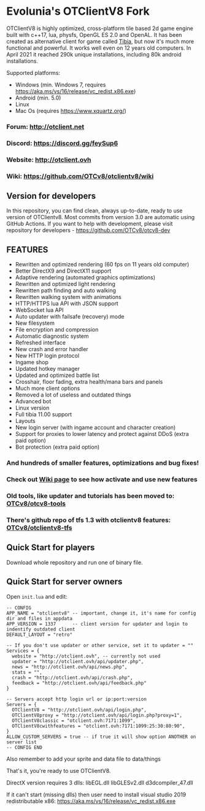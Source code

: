 # Evolunia's OTClientV8 Fork

OTClientV8 is highly optimized, cross-platform tile based 2d game engine built with c++17, lua, physfs, OpenGL ES 2.0 and OpenAL.
It has been created as alternative client for game called [Tibia](https://tibia.com/), but now it's much more functional and powerful.
It works well even on 12 years old computers. In April 2021 it reached 290k unique installations, including 80k android installations.

Supported platforms:
- Windows (min. Windows 7, requires https://aka.ms/vs/16/release/vc_redist.x86.exe)
- Android (min. 5.0)
- Linux
- Mac Os (requires https://www.xquartz.org/)

### Forum: http://otclient.net
### Discord: https://discord.gg/feySup6
### Website: http://otclient.ovh
### Wiki: https://github.com/OTCv8/otclientv8/wiki

## Version for developers

In this repository, you can find clean, always up-to-date, ready to use version of OTClientv8. Most commits from version 3.0 are automatic using GitHub Actions. If you want to help with development, please visit repository for developers - https://github.com/OTCv8/otcv8-dev

## FEATURES
- Rewritten and optimized rendering (60 fps on 11 years old computer)
- Better DirectX9 and DirectX11 support
- Adaptive rendering (automated graphics optimizations)
- Rewritten and optimized light rendering
- Rewritten path finding and auto walking
- Rewritten walking system with animations
- HTTP/HTTPS lua API with JSON support
- WebSocket lua API
- Auto updater with failsafe (recovery) mode
- New filesystem
- File encryption and compression
- Automatic diagnostic system
- Refreshed interface
- New crash and error handler
- New HTTP login protocol
- Ingame shop
- Updated hotkey manager
- Updated and optimized battle list
- Crosshair, floor fading, extra health/mana bars and panels
- Much more client options
- Removed a lot of useless and outdated things
- Advanced bot
- Linux version
- Full tibia 11.00 support
- Layouts
- New login server (with ingame account and character creation)
- Support for proxies to lower latency and protect against DDoS (extra paid option)
- Bot protection (extra paid option)

### And hundreds of smaller features, optimizations and bug fixes!
### Check out [Wiki page](https://github.com/OTCv8/otclientv8/wiki) to see how activate and use new features

### Old tools, like updater and tutorials has been moved to: [OTCv8/otcv8-tools](https://github.com/OTCv8/otcv8-tools)
### There's github repo of tfs 1.3 with otclientv8 features: [OTCv8/otclientv8-tfs](https://github.com/OTCv8/forgottenserver)

## Quick Start for players

Download whole repository and run one of binary file. 

## Quick Start for server owners

Open `init.lua` and edit:

```
-- CONFIG
APP_NAME = "otclientv8" -- important, change it, it's name for config dir and files in appdata
APP_VERSION = 1337      -- client version for updater and login to indentify outdated client
DEFAULT_LAYOUT = "retro"

-- If you don't use updater or other service, set it to updater = ""
Services = {
  website = "http://otclient.ovh", -- currently not used
  updater = "http://otclient.ovh/api/updater.php",
  news = "http://otclient.ovh/api/news.php",
  stats = "",
  crash = "http://otclient.ovh/api/crash.php",
  feedback = "http://otclient.ovh/api/feedback.php"
}

-- Servers accept http login url or ip:port:version
Servers = {
  OTClientV8 = "http://otclient.ovh/api/login.php",
  OTClientV8proxy = "http://otclient.ovh/api/login.php?proxy=1",
  OTClientV8classic = "otclient.ovh:7171:1099",
  OTClientV8cwithfeatures = "otclient.ovh:7171:1099:25:30:80:90",
}
ALLOW_CUSTOM_SERVERS = true -- if true it will show option ANOTHER on server list
-- CONFIG END
```

Also remember to add your sprite and data file to data/things

That's it, you're ready to use OTClientV8.

DirectX version requires 3 dlls: libEGL.dll libGLESv2.dll d3dcompiler_47.dll

If it can't start (missing dlls) then user need to install visual studio 2019 redistributable x86: https://aka.ms/vs/16/release/vc_redist.x86.exe
